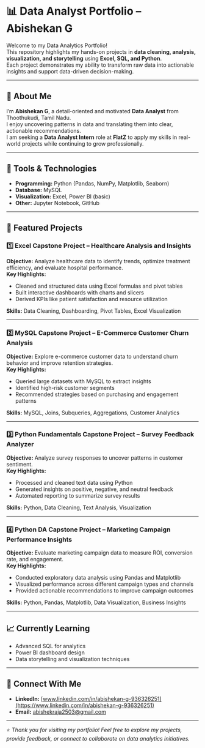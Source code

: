 # 📊 Data Analyst Portfolio – Abishekan G

Welcome to my Data Analytics Portfolio!  
This repository highlights my hands-on projects in **data cleaning, analysis, visualization, and storytelling** using **Excel, SQL, and Python**.  
Each project demonstrates my ability to transform raw data into actionable insights and support data-driven decision-making.

---

## 🧠 About Me
I’m **Abishekan G**, a detail-oriented and motivated **Data Analyst** from Thoothukudi, Tamil Nadu.  
I enjoy uncovering patterns in data and translating them into clear, actionable recommendations.  
I am seeking a **Data Analyst Intern** role at **FlatZ** to apply my skills in real-world projects while continuing to grow professionally.

---

## 🧰 Tools & Technologies
- **Programming:** Python (Pandas, NumPy, Matplotlib, Seaborn)  
- **Database:** MySQL  
- **Visualization:** Excel, Power BI (basic)  
- **Other:** Jupyter Notebook, GitHub  

---

## 📂 Featured Projects

### 1️⃣ Excel Capstone Project – Healthcare Analysis and Insights
**Objective:** Analyze healthcare data to identify trends, optimize treatment efficiency, and evaluate hospital performance.  
**Key Highlights:**
- Cleaned and structured data using Excel formulas and pivot tables  
- Built interactive dashboards with charts and slicers  
- Derived KPIs like patient satisfaction and resource utilization  

**Skills:** Data Cleaning, Dashboarding, Pivot Tables, Excel Visualization  

---

### 2️⃣ MySQL Capstone Project – E-Commerce Customer Churn Analysis
**Objective:** Explore e-commerce customer data to understand churn behavior and improve retention strategies.  
**Key Highlights:**
- Queried large datasets with MySQL to extract insights  
- Identified high-risk customer segments  
- Recommended strategies based on purchasing and engagement patterns  

**Skills:** MySQL, Joins, Subqueries, Aggregations, Customer Analytics  

---

### 3️⃣ Python Fundamentals Capstone Project – Survey Feedback Analyzer
**Objective:** Analyze survey responses to uncover patterns in customer sentiment.  
**Key Highlights:**
- Processed and cleaned text data using Python  
- Generated insights on positive, negative, and neutral feedback  
- Automated reporting to summarize survey results  

**Skills:** Python, Data Cleaning, Text Analysis, Visualization  

---

### 4️⃣ Python DA Capstone Project – Marketing Campaign Performance Insights
**Objective:** Evaluate marketing campaign data to measure ROI, conversion rate, and engagement.  
**Key Highlights:**
- Conducted exploratory data analysis using Pandas and Matplotlib  
- Visualized performance across different campaign types and channels  
- Provided actionable recommendations to improve campaign outcomes  

**Skills:** Python, Pandas, Matplotlib, Data Visualization, Business Insights  

---

## 📈 Currently Learning
- Advanced SQL for analytics  
- Power BI dashboard design  
- Data storytelling and visualization techniques  

---

## 🤝 Connect With Me
- **LinkedIn:** [www.linkedin.com/in/abishekan-g-936326251](https://www.linkedin.com/in/abishekan-g-936326251)  
- **Email:** [abishekraja2503@gmail.com](mailto:abishekraja2503@gmail.com)  

---

⭐ *Thank you for visiting my portfolio! Feel free to explore my projects, provide feedback, or connect to collaborate on data analytics initiatives.*

